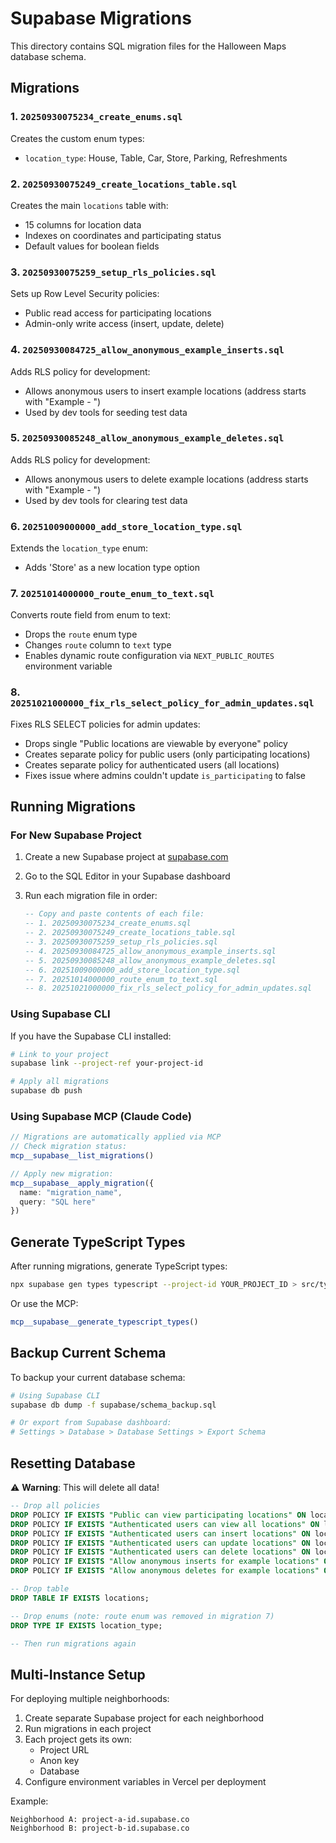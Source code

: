 # Supabase Migrations

This directory contains SQL migration files for the Halloween Maps database schema.

## Migrations

### 1. `20250930075234_create_enums.sql`
Creates the custom enum types:
- `location_type`: House, Table, Car, Store, Parking, Refreshments

### 2. `20250930075249_create_locations_table.sql`
Creates the main `locations` table with:
- 15 columns for location data
- Indexes on coordinates and participating status
- Default values for boolean fields

### 3. `20250930075259_setup_rls_policies.sql`
Sets up Row Level Security policies:
- Public read access for participating locations
- Admin-only write access (insert, update, delete)

### 4. `20250930084725_allow_anonymous_example_inserts.sql`
Adds RLS policy for development:
- Allows anonymous users to insert example locations (address starts with "Example - ")
- Used by dev tools for seeding test data

### 5. `20250930085248_allow_anonymous_example_deletes.sql`
Adds RLS policy for development:
- Allows anonymous users to delete example locations (address starts with "Example - ")
- Used by dev tools for clearing test data

### 6. `20251009000000_add_store_location_type.sql`
Extends the `location_type` enum:
- Adds 'Store' as a new location type option

### 7. `20251014000000_route_enum_to_text.sql`
Converts route field from enum to text:
- Drops the `route` enum type
- Changes `route` column to `text` type
- Enables dynamic route configuration via `NEXT_PUBLIC_ROUTES` environment variable

### 8. `20251021000000_fix_rls_select_policy_for_admin_updates.sql`
Fixes RLS SELECT policies for admin updates:
- Drops single "Public locations are viewable by everyone" policy
- Creates separate policy for public users (only participating locations)
- Creates separate policy for authenticated users (all locations)
- Fixes issue where admins couldn't update `is_participating` to false

## Running Migrations

### For New Supabase Project

1. Create a new Supabase project at [supabase.com](https://supabase.com)

2. Go to the SQL Editor in your Supabase dashboard

3. Run each migration file in order:
   ```sql
   -- Copy and paste contents of each file:
   -- 1. 20250930075234_create_enums.sql
   -- 2. 20250930075249_create_locations_table.sql
   -- 3. 20250930075259_setup_rls_policies.sql
   -- 4. 20250930084725_allow_anonymous_example_inserts.sql
   -- 5. 20250930085248_allow_anonymous_example_deletes.sql
   -- 6. 20251009000000_add_store_location_type.sql
   -- 7. 20251014000000_route_enum_to_text.sql
   -- 8. 20251021000000_fix_rls_select_policy_for_admin_updates.sql
   ```

### Using Supabase CLI

If you have the Supabase CLI installed:

```bash
# Link to your project
supabase link --project-ref your-project-id

# Apply all migrations
supabase db push
```

### Using Supabase MCP (Claude Code)

```typescript
// Migrations are automatically applied via MCP
// Check migration status:
mcp__supabase__list_migrations()

// Apply new migration:
mcp__supabase__apply_migration({
  name: "migration_name",
  query: "SQL here"
})
```

## Generate TypeScript Types

After running migrations, generate TypeScript types:

```bash
npx supabase gen types typescript --project-id YOUR_PROJECT_ID > src/types/database.types.ts
```

Or use the MCP:
```typescript
mcp__supabase__generate_typescript_types()
```

## Backup Current Schema

To backup your current database schema:

```bash
# Using Supabase CLI
supabase db dump -f supabase/schema_backup.sql

# Or export from Supabase dashboard:
# Settings > Database > Database Settings > Export Schema
```

## Resetting Database

⚠️ **Warning**: This will delete all data!

```sql
-- Drop all policies
DROP POLICY IF EXISTS "Public can view participating locations" ON locations;
DROP POLICY IF EXISTS "Authenticated users can view all locations" ON locations;
DROP POLICY IF EXISTS "Authenticated users can insert locations" ON locations;
DROP POLICY IF EXISTS "Authenticated users can update locations" ON locations;
DROP POLICY IF EXISTS "Authenticated users can delete locations" ON locations;
DROP POLICY IF EXISTS "Allow anonymous inserts for example locations" ON locations;
DROP POLICY IF EXISTS "Allow anonymous deletes for example locations" ON locations;

-- Drop table
DROP TABLE IF EXISTS locations;

-- Drop enums (note: route enum was removed in migration 7)
DROP TYPE IF EXISTS location_type;

-- Then run migrations again
```

## Multi-Instance Setup

For deploying multiple neighborhoods:

1. Create separate Supabase project for each neighborhood
2. Run migrations in each project
3. Each project gets its own:
   - Project URL
   - Anon key
   - Database
4. Configure environment variables in Vercel per deployment

Example:
```
Neighborhood A: project-a-id.supabase.co
Neighborhood B: project-b-id.supabase.co
```
